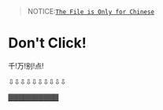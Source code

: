 > NOTICE:[`The File is Only for Chinese`](https://github.com/1169229364/Don-t_Click/blob/main/asserts/华点.md)

# Don't Click!
千!万!别!点!

⇩⇩⇩⇩⇩⇩⇩⇩⇩⇩

[▓▓▓▓▓▓▓▓▓▓]()
